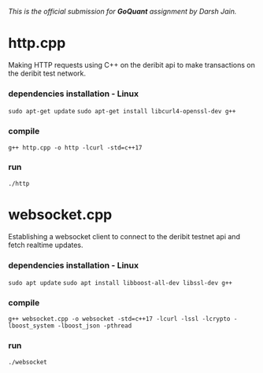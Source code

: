 _This is the official submission for **GoQuant** assignment by Darsh Jain._

# http.cpp

Making HTTP requests using C++ on the deribit api to make transactions on the deribit test network.

### dependencies installation - Linux

`sudo apt-get update`
`sudo apt-get install libcurl4-openssl-dev g++`

### compile

`g++ http.cpp -o http -lcurl -std=c++17`

### run

`./http`

# websocket.cpp

Establishing a websocket client to connect to the deribit testnet api and fetch realtime updates.

### dependencies installation - Linux

`sudo apt update`
`sudo apt install libboost-all-dev libssl-dev g++`

### compile

`g++ websocket.cpp -o websocket -std=c++17 -lcurl -lssl -lcrypto -lboost_system -lboost_json -pthread`

### run

`./websocket`
